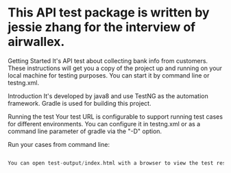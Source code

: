 # This API test package is written by jessie zhang for the interview of airwallex.

Getting Started 
It's API test about collecting bank info from customers.
These instructions will get you a copy of the project up and running on your local machine for testing purposes. You can start it by command line or testng.xml.

Introduction
It's developed by java8 and use TestNG as the automation framework.
Gradle is used for building this project.

Running the test
Your test URL is configurable to support running test cases for different environments.
You can configure it in testng.xml or as a command line parameter of gradle via the "-D" option.

Run your cases from command line:
```gradle test -DserverUrl=http://preview.airwallex.com:30001/bank

You can open test-output/index.html with a browser to view the test results.

